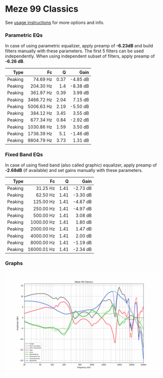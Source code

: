# Meze 99 Classics
See [usage instructions](https://github.com/jaakkopasanen/AutoEq#usage) for more options and info.

### Parametric EQs
In case of using parametric equalizer, apply preamp of **-6.23dB** and build filters manually
with these parameters. The first 5 filters can be used independently.
When using independent subset of filters, apply preamp of **-6.26 dB**.

| Type    | Fc         |    Q | Gain     |
|--------:|-----------:|-----:|---------:|
| Peaking | 74.69 Hz   | 0.37 | -4.85 dB |
| Peaking | 204.30 Hz  | 1.4  | -8.38 dB |
| Peaking | 361.97 Hz  | 0.39 | 3.99 dB  |
| Peaking | 3466.72 Hz | 2.04 | 7.15 dB  |
| Peaking | 5006.63 Hz | 2.19 | -5.50 dB |
| Peaking | 384.12 Hz  | 3.45 | 3.55 dB  |
| Peaking | 677.34 Hz  | 0.84 | -2.92 dB |
| Peaking | 1030.86 Hz | 1.59 | 3.50 dB  |
| Peaking | 1736.39 Hz | 5.1  | -1.46 dB |
| Peaking | 9804.79 Hz | 3.73 | 1.31 dB  |

### Fixed Band EQs
In case of using fixed band (also called graphic) equalizer, apply preamp of **-2.68dB**
(if available) and set gains manually with these parameters.

| Type    | Fc          |    Q | Gain     |
|--------:|------------:|-----:|---------:|
| Peaking | 31.25 Hz    | 1.41 | -2.73 dB |
| Peaking | 62.50 Hz    | 1.41 | -3.30 dB |
| Peaking | 125.00 Hz   | 1.41 | -4.87 dB |
| Peaking | 250.00 Hz   | 1.41 | -4.97 dB |
| Peaking | 500.00 Hz   | 1.41 | 3.08 dB  |
| Peaking | 1000.00 Hz  | 1.41 | 1.80 dB  |
| Peaking | 2000.00 Hz  | 1.41 | 1.47 dB  |
| Peaking | 4000.00 Hz  | 1.41 | 2.00 dB  |
| Peaking | 8000.00 Hz  | 1.41 | -1.19 dB |
| Peaking | 16000.01 Hz | 1.41 | -2.34 dB |

### Graphs
![](./Meze%2099%20Classics.png)